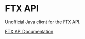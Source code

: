 # FTX API

Unofficial Java client for the FTX API.

[FTX API Documentation](https://docs.ftx.com/#overview)
